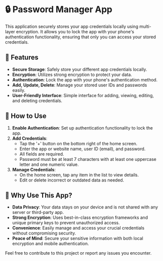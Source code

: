 # 🔒 Password Manager App

This application securely stores your app credentials locally using multi-layer encryption. It allows you to lock the app with your phone's authentication functionality, ensuring that only you can access your stored credentials.

## 🚀 Features

- **Secure Storage**: Safely store your different app credentials locally.
- **Encryption**: Utilizes strong encryption to protect your data.
- **Authentication**: Lock the app with your phone's authentication method.
- **Add, Update, Delete**: Manage your stored user IDs and passwords easily.
- **User-Friendly Interface**: Simple interface for adding, viewing, editing, and deleting credentials.
  
## 📝 How to Use

1. **Enable Authentication**: Set up authentication functionality to lock the app.
2. **Add Credentials**:
   - Tap the '+' button on the bottom right of the home screen.
   - Enter the app or website name, user ID (email), and password.
   - All fields are required.
   - Password must be at least 7 characters with at least one uppercase letter and one numeric value.
3. **Manage Credentials**:
   - On the home screen, tap any item in the list to view details.
   - Edit or delete incorrect or outdated data as needed.

## 🌟 Why Use This App?

- **Data Privacy**: Your data stays on your device and is not shared with any server or third-party app.
- **Strong Encryption**: Uses best-in-class encryption frameworks and unique primary keys to prevent unauthorized access.
- **Convenience**: Easily manage and access your crucial credentials without compromising security.
- **Peace of Mind**: Secure your sensitive information with both local encryption and mobile authentication.


Feel free to contribute to this project or report any issues you encounter.
